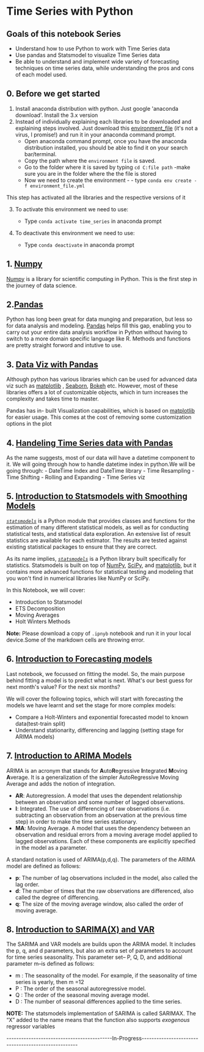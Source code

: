 # Time Series with Python
## Goals of this notebook Series
- Understand how to use Python to work with Time Series data
- Use pandas and Statsmodel to visualize Time Series data
- Be able to understand and implement wide variety of forecasting techniques on time series data, while understanding the pros and cons of each model used.

## 0. Before we get started
1. Install anaconda distribution with python. Just google 'anaconda download'. Install the 3.x version
2. Instead of individually explaining each libraries to be downloaded and explaining steps involved. Just download this [environment_file](https://drive.google.com/file/d/1abW_Gi9mwDAqHC4xmZqvpmeZ3Mq17PKr/view?usp=sharing) \(it's not a virus, I promise!) and run it in your anaconda command prompt.
    - Open anaconda command prompt, once you have the anaconda distribution installed, you should be able to find it on your search bar/terminal.
    - Copy the path where the `environment file` is saved.
    - Go to the folder where it is saved by typing `cd C:file path` -make sure you are in the folder where the the file is stored
    - Now we need to create the environment -  - type `conda env create -f environment_file.yml`
    
 This step has activated all the libraries and the respective versions of it
 
 
3. To activate this environment we need to use:
    - Type `conda activate time_series` in anaconda prompt
    
4. To deactivate this environment we need to use:
    - Type `conda deactivate` in anaconda prompt
    
 ## 1. [Numpy](https://github.com/amogghrao/Time-Series-with-python/blob/master/1.%20Numpy.ipynb)
 [Numpy](http://www.numpy.org/) is a library for scientific computing in Python. This is the first step in the journey of data science.
 
 ## 2.[Pandas](https://github.com/amogghrao/Time-Series-with-python/blob/master/2.%20Pandas.ipynb)
Python has long been great for data munging and preparation, but less so for data analysis and modeling. [Pandas](https://pandas.pydata.org/) helps fill this gap, enabling you to carry out your entire data analysis workflow in Python without having to switch to a more domain specific language like R. Methods and functions are pretty straight forword and intutive to use.

## 3. [Data Viz with Pandas](https://github.com/amogghrao/Time-Series-with-python/blob/master/3.%20Pandas%20visualization.ipynb)
Although python has various libraries which can be used for advanced data viz such as [matplotlib](https://matplotlib.org/) , [Seaborn](https://seaborn.pydata.org/), [Bokeh](https://bokeh.pydata.org/en/latest/) etc. However, most of these libraries offers a lot of customizable objects, which in turn increases the complexity and takes time to master.

Pandas has in- built Visualization capabilities, which is based on [matplotlib](https://matplotlib.org/) for easier usage. This comes at the cost of removing some customization options in the plot

## 4. [Handeling Time Series data with Pandas](https://github.com/amogghrao/Time-Series-with-python/blob/master/4.%20Time%20Series%20with%20Pandas.ipynb)
As the name suggests, most of our data will have a datetime component to it. We will going through how to handle datetime index in python.We will be going through:
      - DateTime Index and DateTime library
      - Time Resampling
      - Time Shifting
      - Rolling and Expanding
      - Time Series viz
      
## 5. [Introduction to Statsmodels with Smoothing Models](https://github.com/amogghrao/Time-Series-with-python/blob/master/5.%20Time%20Series%20with%20Statsmodels.ipynb)

[*`statsmodels`*](https://www.statsmodels.org/stable/index.html) is a Python module that provides classes and functions for the estimation of many different statistical models, as well as for conducting statistical tests, and statistical data exploration. An extensive list of result statistics are available for each estimator. The results are tested against existing statistical packages to ensure that they are correct. 

As its name implies, [*`statsmodels`*](https://www.statsmodels.org/stable/index.html) is a Python library built specifically for statistics. Statsmodels is built on top of [NumPy](https://numpy.org/), [SciPy](https://www.scipy.org/), and [matplotlib](https://matplotlib.org/), but it contains more advanced functions for statistical testing and modeling that you won't find in numerical libraries like NumPy or SciPy.

In this Notebook, we will cover:

- Introduction to Statsmodel
- ETS Decomposition
- Moving Averages
- Holt Winters Methods

**Note:** Please download a copy of `.ipnyb` notebook and run it in your local device.Some of the markdown cells are throwing error.

## 6. [Introduction to Forecasting models](https://github.com/amogghrao/Time-Series-with-python/blob/master/6.%20Introduction%20to%20Forecasting%20models.ipynb)

Last notebook, we focussed on fitting the model. So, the main purpose behind fitting a model is to predict what is next. What's our best guess for next month's value? For the next six months?

We will cover the following topics, which will start with forecasting the models we have learnt and set the stage for more complex models:

- Compare a Holt-Winters and exponential forecasted model to known data(test-train split)
- Understand stationarity, differencing and lagging (setting stage for ARIMA models)


## 7. [Introduction to ARIMA Models](https://github.com/amogghrao/Time-Series-with-python/blob/master/7.%20Introduction%20to%20ARIMA%20Models.ipynb)

ARIMA is an acronym that stands for **A**uto**R**egressive **I**ntegrated **M**oving **A**verage. It is a generalization of the simpler AutoRegressive Moving Average and adds the notion of integration.

- **AR**: Autoregression. A model that uses the dependent relationship between an observation and some number of lagged observations.<br>
- **I**: Integrated. The use of differencing of raw observations (i.e. subtracting an observation from an observation at the previous time step) in order to make the time series stationary.<br>
- **MA**: Moving Average. A model that uses the dependency between an observation and residual errors from a moving average model applied to lagged observations.
Each of these components are explicitly specified in the model as a parameter.<br>

A standard notation is used of ARIMA(p,d,q). The parameters of the ARIMA model are defined as follows:

- **p**: The number of lag observations included in the model, also called the lag order.<br>
- **d**: The number of times that the raw observations are differenced, also called the degree of differencing.<br>
- **q**: The size of the moving average window, also called the order of moving average.<br>

## 8. [Introduction to SARIMA(X) and VAR](https://github.com/amogghrao/Time-Series-with-python/blob/master/8.%20Introduction%20to%20SARIMA(X)%20and%20VAR.ipynb)
The SARIMA and VAR models are builds upon the ARIMA model. It includes the p, q, and d parameters, but also an extra set of parameters to account for time series seasonality. This parameter set– P, Q, D, and additional parameter m–is defined as follows:

- m : The seasonality of the model. For example, if the seasonality of time series is yearly, then m =12 
- P : The order of the seasonal autoregressive model.
- Q : The order of the seasonal moving average model.
- D : The number of seasonal differences applied to the time series.

<strong>NOTE:</strong> The statsmodels implementation of SARIMA is called SARIMAX. The “X” added to the name means that the function also supports <em>exogenous</em> regressor variables

        
        
 -------------------------------------------In-Progress----------------------------------------------------
    
